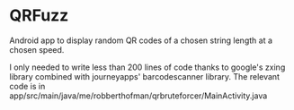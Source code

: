 # QRFuzz
Android app to display random QR codes of a chosen string length at a chosen speed.

I only needed to write less than 200 lines of code thanks to google's zxing library combined with journeyapps' barcodescanner library.
The relevant code is in app/src/main/java/me/robberthofman/qrbruteforcer/MainActivity.java

